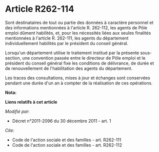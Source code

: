 # Article R262-114

Sont destinataires de tout ou partie des données à caractère personnel et des informations mentionnées à l'article R.
262-112, les agents de Pôle emploi dûment habilités, et, pour les nécessités liées aux seules finalités mentionnées à
l'article R. 262-111, les agents du département individuellement habilités par le président du conseil général. 

Lorsqu'un département utilise le traitement institué par la présente sous-section, une convention passée entre le directeur
de Pôle emploi et le président du conseil général fixe les conditions de délivrance, de durée et de renouvellement de
l'habilitation des agents du département. 

Les traces des consultations, mises à jour et échanges sont conservées pendant une durée d'un an à compter de la réalisation
de ces opérations.

**Nota:**



**Liens relatifs à cet article**

_Modifié par_:

  - Décret n°2011-2096 du 30 décembre 2011 - art. 1

_Cite_:

  - Code de l'action sociale et des familles - art. R262-111
  - Code de l'action sociale et des familles - art. R262-112
